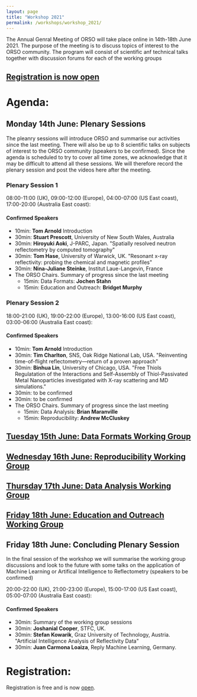 ```yaml
---
layout: page
title: "Workshop 2021"
permalink: /workshops/workshop_2021/
---
```


The Annual Genral Meeting of ORSO will take place online in 14th-18th June 2021. The purpose of the meeting is to discuss topics of interest to the ORSO community.
The program will consist of scientific anf technical talks together with discussion forums for each of the working groups

## [Registration is now open](https://indico.esss.lu.se/event/2745/overview)


# Agenda:

## Monday 14th June: Plenary Sessions

The pleanry sessions will introduce ORSO and summarise our activities since the last meeting. 
There will also be up to 8 scientific talks on subjects of interest to the ORSO community (speakers to be confirmed).
Since the agenda is scheduled to try to cover all time zones, we acknowledge that it may be difficult to attend all these sessions. We will therefore record the plenary session and post the videos here after the meeting.

### Plenary Session 1
08:00-11:00 (UK), 09:00-12:00 (Europe), 04:00-07:00 (US East coast), 17:00-20:00 (Australia East coast):

#### Confirmed Speakers
- 10min: **Tom Arnold** Introduction
- 30min: **Stuart Prescott**, University of New South Wales, Australia
- 30min: **Hiroyuki Aoki**, J-PARC, Japan. "Spatially resolved neutron reflectometry by computed tomography"
- 30min: **Tom Hase**, University of Warwick, UK. "Resonant x-ray reflectivity: probing the chemical and magnetic profiles"
- 30min: **Nina-Juliane Steinke**, Institut Laue-Langevin, France
- The ORSO Chairs. Summary of progress since the last meeting
  - 15min: Data Formats: **Jochen Stahn**
  - 15min: Education and Outreach: **Bridget Murphy**


### Plenary Session 2
18:00-21:00 (UK), 19:00-22:00 (Europe), 13:00-16:00 (US East coast), 03:00-06:00 (Australia East coast): 

#### Confirmed Speakers
- 10min: **Tom Arnold** Introduction
- 30min: **Tim Charlton**, SNS, Oak Ridge National Lab, USA. "Reinventing time-of-flight reflectometry—return of a proven approach"
- 30min: **Binhua Lin**, University of Chicago, USA. "Free Thiols Regulatation of the Interactions and Self-Assembly of Thiol-Passivated Metal Nanoparticles investigated with X-ray scattering and MD simulations."
- 30min: to be confirmed
- 30min: to be confirmed 
- The ORSO Chairs. Summary of progress since the last meeting
  - 15min: Data Analysis: **Brian Maranville**
  - 15min: Reproducibility: **Andrew McCluskey**

## [Tuesday 15th June: Data Formats Working Group](/workshops/workshop_2021//Tuesday.md)

## [Wednesday 16th June: Reproducibility Working Group](/workshops/workshop_2021/Wednesday.md/)

## [Thursday 17th June: Data Analysis Working Group](/workshops/workshop_2021//Thursday.md)

## [Friday 18th June: Education and Outreach Working Group](/workshops/workshop_2021//Friday.md) 

## Friday 18th June: Concluding Plenary Session

In the final session of the workshop we will summarise the working group discussions and look to the future with some talks on the application of Machine Learning or Artifical Intelligence to Reflectometry (speakers to be confirmed)

20:00-22:00 (UK), 21:00-23:00 (Europe), 15:00-17:00 (US East coast), 05:00-07:00 (Australia East coast): 

#### Confirmed Speakers
- 30min: Summary of the working group sessions
- 30min: **Joshanial Cooper**, STFC, UK.
- 30min: **Stefan Kowarik**, Graz University of Technology, Austria. "Artificial Intelligence Analysis of Reflectivity Data"
- 30min: **Juan Carmona Loaiza**, Reply Machine Learning, Germany.

# Registration:

Registration is free and is now [open](https://indico.esss.lu.se/event/2745/overview).


